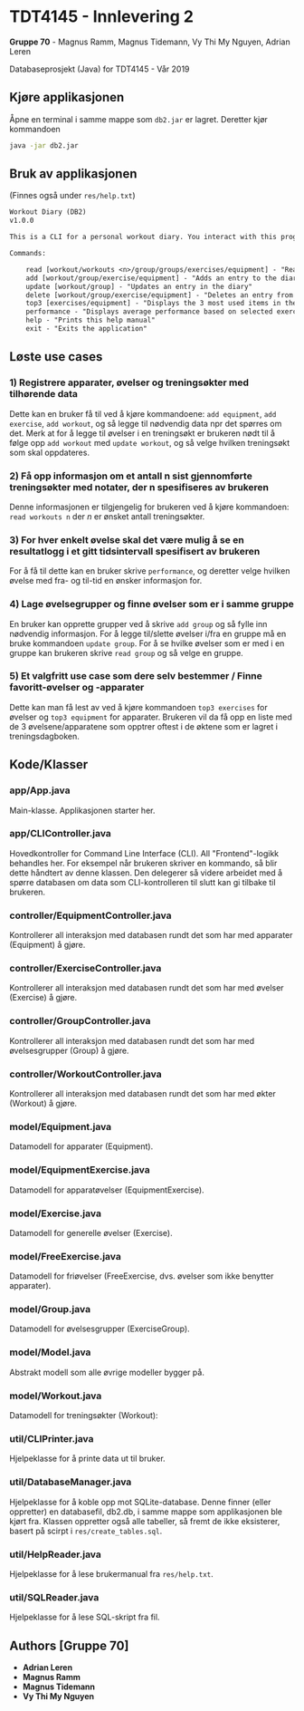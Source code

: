 # TDT4145 - Innlevering 2

**Gruppe 70** - Magnus Ramm, Magnus Tidemann, Vy Thi My Nguyen, Adrian Leren

Databaseprosjekt (Java) for TDT4145 - Vår 2019

## Kjøre applikasjonen

Åpne en terminal i samme mappe som ```db2.jar``` er lagret. Deretter kjør kommandoen

```sh
java -jar db2.jar
```

## Bruk av applikasjonen

(Finnes også under ```res/help.txt```)

```txt
Workout Diary (DB2)
v1.0.0

This is a CLI for a personal workout diary. You interact with this program by entering commands.

Commands:

    read [workout/workouts <n>/group/groups/exercises/equipment] - "Reads entries from the diary"
    add [workout/group/exercise/equipment] - "Adds an entry to the diary"
    update [workout/group] - "Updates an entry in the diary"
    delete [workout/group/exercise/equipment] - "Deletes an entry from the diary"
    top3 [exercises/equipment] - "Displays the 3 most used items in the diary"
    performance - "Displays average performance based on selected exercise"
    help - "Prints this help manual"
    exit - "Exits the application"
```

## Løste use cases

### 1) Registrere apparater, øvelser og treningsøkter med tilhørende data

Dette kan en bruker få til ved å kjøre kommandoene: ```add equipment```, ```add exercise```, ```add workout```, og så legge til nødvendig data npr det spørres om det. Merk at for å legge til øvelser i en treningsøkt er brukeren nødt til å følge opp ```add workout``` med ```update workout```, og så velge hvilken treningsøkt som skal oppdateres.

### 2) Få opp informasjon om et antall n sist gjennomførte treningsøkter med notater, der n spesifiseres av brukeren

Denne informasjonen er tilgjengelig for brukeren ved å kjøre kommandoen: ```read workouts n``` der *n* er ønsket antall treningsøkter.

### 3) For hver enkelt øvelse skal det være mulig å se en resultatlogg i et gitt tidsintervall spesifisert av brukeren

For å få til dette kan en bruker skrive ```performance```, og deretter velge hvilken øvelse med fra- og til-tid en ønsker informasjon for.

### 4) Lage øvelsegrupper og finne øvelser som er i samme gruppe

En bruker kan opprette grupper ved å skrive ```add group``` og så fylle inn nødvendig informasjon. For å legge til/slette øvelser i/fra en gruppe må en bruke kommandoen ```update group```. For å se hvilke øvelser som er med i en gruppe kan brukeren skrive ```read group``` og så velge en gruppe.

### 5) Et valgfritt use case som dere selv bestemmer / Finne favoritt-øvelser og -apparater

Dette kan man få lest av ved å kjøre kommandoen ```top3 exercises``` for øvelser og ```top3 equipment``` for apparater. Brukeren vil da få opp en liste med de 3 øvelsene/apparatene som opptrer oftest i de øktene som er lagret i treningsdagboken.

## Kode/Klasser

### app/App.java

Main-klasse. Applikasjonen starter her.

### app/CLIController.java

Hovedkontroller for Command Line Interface (CLI). All "Frontend"-logikk behandles her. For eksempel når brukeren skriver en kommando, så blir dette håndtert av denne klassen. Den delegerer så videre arbeidet med å spørre databasen om data som CLI-kontrolleren til slutt kan gi tilbake til brukeren.

### controller/EquipmentController.java

Kontrollerer all interaksjon med databasen rundt det som har med apparater (Equipment) å gjøre.

### controller/ExerciseController.java

Kontrollerer all interaksjon med databasen rundt det som har med øvelser (Exercise) å gjøre.

### controller/GroupController.java

Kontrollerer all interaksjon med databasen rundt det som har med øvelsesgrupper (Group) å gjøre.

### controller/WorkoutController.java

Kontrollerer all interaksjon med databasen rundt det som har med økter (Workout) å gjøre.

### model/Equipment.java

Datamodell for apparater (Equipment).

### model/EquipmentExercise.java

Datamodell for apparatøvelser (EquipmentExercise).

### model/Exercise.java

Datamodell for generelle øvelser (Exercise).

### model/FreeExercise.java

Datamodell for friøvelser (FreeExercise, dvs. øvelser som ikke benytter apparater).

### model/Group.java

Datamodell for øvelsesgrupper (ExerciseGroup).

### model/Model.java

Abstrakt modell som alle øvrige modeller bygger på.

### model/Workout.java

Datamodell for treningsøkter (Workout):

### util/CLIPrinter.java

Hjelpeklasse for å printe data ut til bruker.

### util/DatabaseManager.java

Hjelpeklasse for å koble opp mot SQLite-database. Denne finner (eller oppretter) en databasefil, db2.db, i samme mappe som applikasjonen ble kjørt fra. Klassen oppretter også alle tabeller, så fremt de ikke eksisterer, basert på scirpt i ```res/create_tables.sql```.

### util/HelpReader.java

Hjelpeklasse for å lese brukermanual fra ```res/help.txt```.

### util/SQLReader.java

Hjelpeklasse for å lese SQL-skript fra fil.

## Authors [Gruppe 70]

* **Adrian Leren**
* **Magnus Ramm**
* **Magnus Tidemann**
* **Vy Thi My Nguyen**
